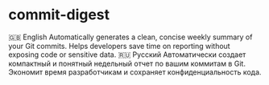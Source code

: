 # commit-digest
🇬🇧 English  Automatically generates a clean, concise weekly summary of your Git commits. Helps developers save time on reporting without exposing code or sensitive data.  🇷🇺 Русский  Автоматически создает компактный и понятный недельный отчет по вашим коммитам в Git. Экономит время разработчикам и сохраняет конфиденциальность кода.

